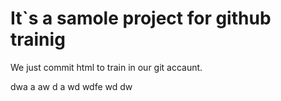 # It`s a samole project for github trainig


We just commit html to train in our git accaunt.



dwa
a
aw
d
a
wd
wdfe
wd
dw
